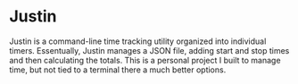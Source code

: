 Justin
======

Justin is a command-line time tracking utility organized into individual timers. Essentually, Justin manages a JSON file, adding start and stop times and then calculating the totals. This is a personal project I built to manage time, but not tied to a terminal there a much better options.
